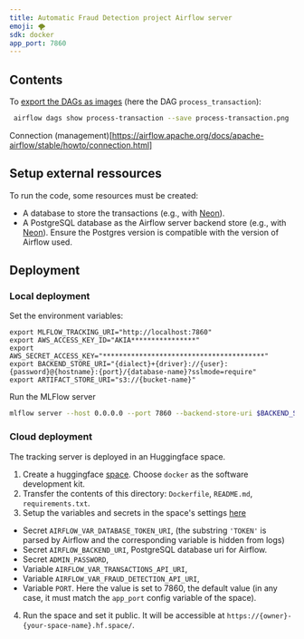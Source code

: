 ```yaml
---
title: Automatic Fraud Detection project Airflow server
emoji: 🌪️
sdk: docker
app_port: 7860
---
```




## Contents


To [export the DAGs as images](https://airflow.apache.org/docs/apache-airflow/stable/howto/usage-cli.html#exporting-dags-structure-to-images) (here the DAG `process_transaction`):
```bash
 airflow dags show process-transaction --save process-transaction.png
```

Connection (management)[https://airflow.apache.org/docs/apache-airflow/stable/howto/connection.html]


## Setup external ressources

To run the code, some resources must be created:
- A database to store the transactions (e.g., with [Neon](https://neon.tech)).
- A PostgreSQL database as the Airflow server backend store (e.g., with [Neon](https://neon.tech)). Ensure the Postgres version is compatible with the version of Airflow used.



## Deployment

### Local deployment

Set the environment variables:
```
export MLFLOW_TRACKING_URI="http://localhost:7860"
export AWS_ACCESS_KEY_ID="AKIA****************"
export AWS_SECRET_ACCESS_KEY="****************************************"
export BACKEND_STORE_URI="{dialect}+{driver}://{user}:{password}@{hostname}:{port}/{database-name}?sslmode=require"
export ARTIFACT_STORE_URI="s3://{bucket-name}"
```

Run the MLFlow server
```bash
mlflow server --host 0.0.0.0 --port 7860 --backend-store-uri $BACKEND_STORE_URI --default-artifact-root $ARTIFACT_STORE_URI
```


### Cloud deployment

The tracking server is deployed in an Huggingface space.

1. Create a huggingface [space](https://huggingface.co/new-space). Choose `docker` as the software development kit.
2. Transfer the contents of this directory: `Dockerfile`, `README.md`, `requirements.txt`.
3. Setup the variables and secrets in the space's settings [here](https://airflow.apache.org/docs/apache-airflow/stable/howto/variable.html)
  - Secret `AIRFLOW_VAR_DATABASE_TOKEN_URI`, (the substring `'TOKEN'` is parsed by Airflow and the corresponding variable is hidden from logs)
  - Secret `AIRFLOW_BACKEND_URI`, PostgreSQL database uri for Airflow.
  - Secret `ADMIN_PASSWORD`,
  - Variable `AIRFLOW_VAR_TRANSACTIONS_API_URI`, 
  - Variable `AIRFLOW_VAR_FRAUD_DETECTION_API_URI`,
  - Variable `PORT`. Here the value is set to 7860, the default value (in any case, it must match the `app_port` config variable of the space).
4. Run the space and set it public. It will be accessible at `https://{owner}-{your-space-name}.hf.space/`.

